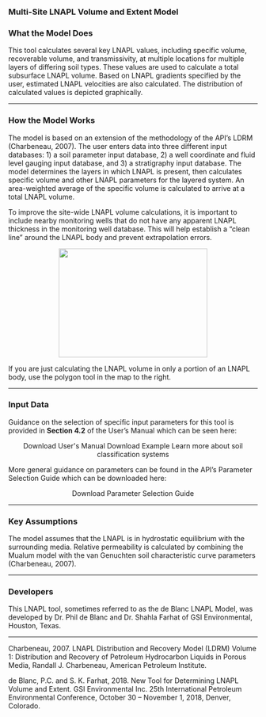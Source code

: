 <h3> Multi-Site LNAPL Volume and Extent Model </h3>


<h3> What the Model Does </h3>   

This tool calculates several key LNAPL values, including specific volume, recoverable volume, and transmissivity, at multiple locations for multiple layers of differing soil types. These values are used to calculate a total subsurface LNAPL volume. Based on LNAPL gradients specified by the user, estimated LNAPL velocities are also calculated. The distribution of calculated values is depicted graphically.

<hr class="featurette-divider">

<h3> How the Model Works </h3>

The model is based on an extension of the methodology of the API’s LDRM (Charbeneau, 2007). The user enters data into three different input databases: 1) a soil parameter input database, 2) a well coordinate and fluid level gauging input database, and 3) a stratigraphy input database. The model determines the layers in which LNAPL is present, then calculates specific volume and other LNAPL parameters for the layered system. An area-weighted average of the specific volume is calculated to arrive at a total LNAPL volume. 

To improve the site-wide LNAPL volume calculations, it is important to </b>include nearby monitoring wells that do not have any apparent LNAPL thickness</b> in the monitoring well database.  This will help establish a “clean line” around the LNAPL body and prevent extrapolation errors.  

<p align="center">
<img class = "one" src="./02_LNAPL-Volume/Tier-2/LNAPL_Pic_2-1.png" width="300" height="220">
</p>

If you are just calculating the LNAPL volume in only a portion of an LNAPL body, use the polygon tool in the map to the right.

<hr class="featurette-divider">

<h3> Input Data </h3>  

Guidance on the selection of specific input parameters for this tool is provided in <b>Section 4.2</b> of the User’s Manual which can be seen here:

<div style = "text-align:center;">
<a class="btn btn-default btn btn-default shiny-download-link shiny-bound-output button1" onclick="window.open('GSI_Concawe_LNAPL_Manual.pdf#page=15')" role="button">Download User's Manual</a>
<a class="btn btn-default btn btn-default shiny-download-link shiny-bound-output button1" onclick="window.open('02_LNAPL-Volume/Tier-2/Volume and Extent Example Application.docx')" role="button">Download Example</a>
<a class="btn btn-default btn btn-default shiny-download-link shiny-bound-output button1" onclick="window.open('02_LNAPL-Volume/Tier-2/Soil-Classification.pdf')" role="button">Learn more about soil classification systems</a>
</div>

<p>More general guidance on parameters can be found in the API’s Parameter Selection Guide which can be downloaded here: </p>

<div style = "text-align:center;">
<a class="btn btn-default btn btn-default shiny-download-link shiny-bound-output button1" onclick="window.open('02_LNAPL-Volume/Tier-2/LDRM_User_Manual.pdf')" role="button">Download Parameter Selection Guide</a>
</div>

<hr class="featurette-divider">

<h3> Key Assumptions </h3>  

The model assumes that the LNAPL is in hydrostatic equilibrium with the surrounding media. Relative permeability is calculated by combining the Mualum model with the van Genuchten soil characteristic curve parameters (Charbeneau, 2007).

<hr class="featurette-divider">

<h3> Developers </h3>  

This LNAPL tool, sometimes referred to as the de Blanc LNAPL Model, was developed by Dr. Phil de Blanc and Dr. Shahla Farhat of GSI Environmental, Houston, Texas.

<hr class="featurette-divider">

Charbeneau, 2007. LNAPL Distribution and Recovery Model (LDRM) Volume 1: Distribution and Recovery of Petroleum Hydrocarbon Liquids in Porous Media, Randall J. Charbeneau, American Petroleum Institute.

de Blanc, P.C. and S.  K. Farhat, 2018.  New Tool for Determining LNAPL Volume and Extent.  GSI Environmental Inc.  25th   International Petroleum Environmental Conference, October 30 – November 1, 2018, Denver, Colorado.